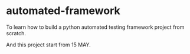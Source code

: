 # automated-framework
To learn how to build a python automated testing framework project from scratch.  

And this project start from 15 MAY.

